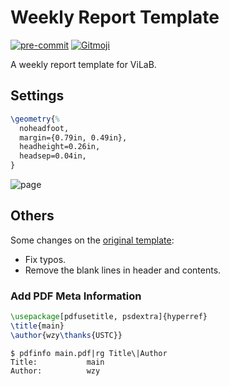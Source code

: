 # Weekly Report Template

[![pre-commit](https://img.shields.io/badge/pre--commit-enabled-brightgreen?logo=pre-commit&logoColor=white)](https://github.com/pre-commit/pre-commit)
[![Gitmoji](https://img.shields.io/badge/gitmoji-%20%F0%9F%98%9C%20%F0%9F%98%8D-FFDD67.svg?style=flat-square)](https://gitmoji.dev)

A weekly report template for ViLaB.

## Settings

``` tex
\geometry{%
  noheadfoot,
  margin={0.79in, 0.49in},
  headheight=0.26in,
  headsep=0.04in,
}
```

![page](https://user-images.githubusercontent.com/32936898/152362381-c72c06a2-b257-4cf2-94e0-a7373a662147.png)

## Others

Some changes on the [original template](https://github.com/Freed-Wu/weekly-report-template/releases/tag/v0.0.1):

- Fix typos.
- Remove the blank lines in header and contents.

### Add PDF Meta Information

``` tex
\usepackage[pdfusetitle, psdextra]{hyperref}
\title{main}
\author{wzy\thanks{USTC}}
```

``` shell
$ pdfinfo main.pdf|rg Title\|Author
Title:           main
Author:          wzy
```
